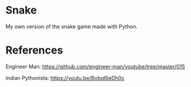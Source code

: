 # Snake
My own version of the snake game made with Python.


# References

Engineer Man: https://github.com/engineer-man/youtube/tree/master/015
 
Indian Pythonista: https://youtu.be/BvbqI6eDh0c
